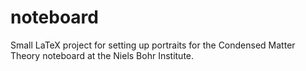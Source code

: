 # noteboard
Small LaTeX project for setting up portraits for the Condensed Matter Theory noteboard at the Niels Bohr Institute.

